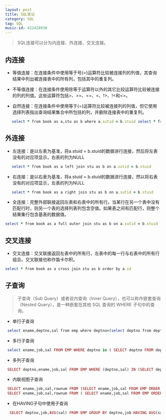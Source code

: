 ```yaml
---
layout: post
title: SQL笔记
category: SQL
tag: SQL
music-id: 422428930
---
```


> SQL连接可以分为内连接、外连接、交叉连接。

## 内连接

- 等值连接：在连接条件中使用等于号(=)运算符比较被连接列的列值，其查询结果中列出被连接表中的所有列，包括其中的重复列。

- 不等值连接：在连接条件使用除等于运算符以外的其它比较运算符比较被连接的列的列值。这些运算符包括>、>=、<=、<、!>、!<和<>。

- 自然连接：在连接条件中使用等于(=)运算符比较被连接列的列值，但它使用选择列表指出查询结果集合中所包括的列，并删除连接表中的重复列。

```ruby
   select * from book as a,stu as b where a.sutid = b.stuid select * from book as a inner join stu as b on a.sutid = b.stuid
```
## 外连接

- 左连接：是以左表为基准，将a.stuid = b.stuid的数据进行连接，然后将左表没有的对应项显示，右表的列为NULL

```ruby
   select * from book as a left join stu as b on a.sutid = b.stuid
```

- 右连接：是以右表为基准，将a.stuid = b.stuid的数据进行连接，然以将右表没有的对应项显示，左表的列为NULL

```ruby
   select * from book as a right join stu as b on a.sutid = b.stuid
```

- 全连接：完整外部联接返回左表和右表中的所有行。当某行在另一个表中没有匹配行时，则另一个表的选择列表列包含空值。如果表之间有匹配行，则整个结果集行包含基表的数据值。

```ruby
select * from book as a full outer join stu as b on a.sutid = b.stuid
```

## 交叉连接

- 交叉连接：交叉联接返回左表中的所有行，左表中的每一行与右表中的所有行组合。交叉联接也称作笛卡尔积。

```ruby
select * from book as a cross join stu as b order by a.id
```

## 子查询

>子查询（Sub Query）或者说内查询（Inner Query），也可以称作嵌套查询（Nested Query），是一种嵌套在其他 SQL 查询的 WHERE 子句中的查询。

- 单行子查询

```ruby
 select ename,deptno,sal from emp where deptno=(select deptno from dept where loc='NEW YORK')；
```

- 多行子查询

```ruby
 select ename,job,sal FROM EMP WHERE deptno in ( SELECT deptno FROM dept WHERE dname LIKE 'A%')；
```

- 多列子查询

```ruby
 SELECT deptno,ename,job,sal FROM EMP WHERE (deptno,sal) IN (SELECT deptno,MAX(sal) FROM EMP GROUP BY deptno)；
```

- 内联视图子查询

```ruby
 SELECT ename,job,sal,rownum FROM (SELECT ename,job,sal FROM EMP ORDER BY sal)；
 SELECT ename,job,sal,rownum FROM ( SELECT ename,job,sal FROM EMP ORDER BY sal) WHERE rownum<=5；
```

- 在HAVING子句中使用子查询

```ruby
  SELECT deptno,job,AVG(sal) FROM EMP GROUP BY deptno,job HAVING AVG(sal)>(SELECT sal FROM EMP WHERE ename='MARTIN')；
```
